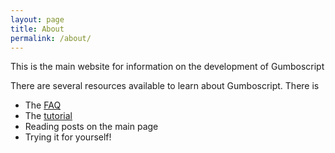 ```yaml
---
layout: page
title: About
permalink: /about/
---
```


This is the main website for information on the development of Gumboscript

There are several resources available to learn about Gumboscript. There is
- The [FAQ](/GumboScript/faq)
- The [tutorial](/GumboScript/tutorial)
- Reading posts on the main page
- Trying it for yourself!